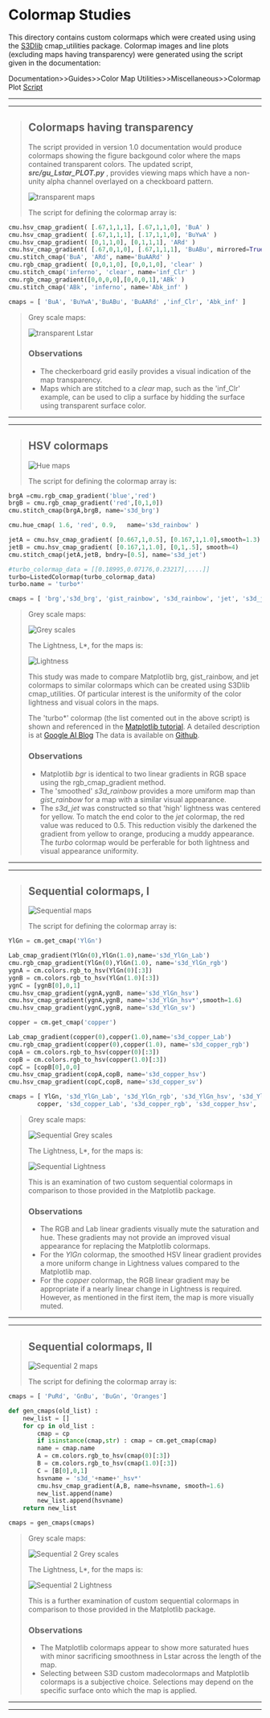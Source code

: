 # Colormap Studies

This directory contains custom colormaps which were created using using
the [S3Dlib](https://s3dlib.org) cmap_utilities package.
Colormap images and line plots (excluding maps having transparency) were generated
using the script given in the documentation:

Documentation>>Guides>>Color Map Utilities>>Miscellaneous>>Colormap
Plot [Script](https://s3dlib.org/guides/color_maps.html#colormap-plot-script) 

---
---

> ## Colormaps having transparency
>
> The script provided in version 1.0 documentation would produce colormaps
> showing the figure backgound color where the maps contained transparent colors.
> The updated script, ***src/gu_Lstar_PLOT.py*** , provides viewing maps
> which have a non-unity alpha channel overlayed on a checkboard pattern.
>
> ![transparent maps](images/cmap_alpha.png)
>
> The script for defining the colormap array is:

```python
cmu.hsv_cmap_gradient( [.67,1,1,1], [.67,1,1,0], 'BuA' )
cmu.hsv_cmap_gradient( [.67,1,1,1], [.17,1,1,0], 'BuYwA' )
cmu.hsv_cmap_gradient( [0,1,1,0], [0,1,1,1], 'ARd' )
cmu.hsv_cmap_gradient( [.67,0,1,0], [.67,1,1,1], 'BuABu', mirrored=True )
cmu.stitch_cmap('BuA', 'ARd', name='BuAARd' )
cmu.rgb_cmap_gradient( [0,0,1,0], [0,0,1,0], 'clear' )
cmu.stitch_cmap('inferno', 'clear', name='inf_Clr' )
cmu.rgb_cmap_gradient([0,0,0,0],[0,0,0,1],'ABk' )
cmu.stitch_cmap('ABk', 'inferno', name='Abk_inf' )

cmaps = [ 'BuA', 'BuYwA','BuABu', 'BuAARd' ,'inf_Clr', 'Abk_inf' ]
```
> Grey scale maps:
> 
> ![transparent Lstar](images/cmap_alpha_L.png)
> 
> ### Observations
> 
> - The checkerboard grid easily provides a visual indication of the map transparency. 
> - Maps which are stitched to a *clear* map, such as the 'inf_Clr' example, can
>   be used to clip a surface by hidding the surface using transparent surface color.

---
---

> ## HSV colormaps
>
> ![Hue maps](images/cmap_compare_m0.png)
>
> The script for defining the colormap array is:

```python
brgA =cmu.rgb_cmap_gradient('blue','red')
brgB = cmu.rgb_cmap_gradient('red',[0,1,0])
cmu.stitch_cmap(brgA,brgB, name='s3d_brg')

cmu.hue_cmap( 1.6, 'red', 0.9,   name='s3d_rainbow' )

jetA = cmu.hsv_cmap_gradient( [0.667,1,0.5], [0.167,1,1.0],smooth=1.3)
jetB = cmu.hsv_cmap_gradient( [0.167,1,1.0], [0,1,.5], smooth=4)
cmu.stitch_cmap(jetA,jetB, bndry=[0.5], name='s3d_jet')

#turbo_colormap_data = [[0.18995,0.07176,0.23217],....]]
turbo=ListedColormap(turbo_colormap_data)
turbo.name = 'turbo*'

cmaps = [ 'brg','s3d_brg', 'gist_rainbow', 's3d_rainbow', 'jet', 's3d_jet', turbo ]
```
> Grey scale maps:
> 
> ![Grey scales](images/cmap_compare_L0.png)
> 
> The Lightness, L*, for the maps is:
> 
> ![Lightness](images/cmap_compare0.png)
> 
> This study was made to compare Matplotlib brg, gist_rainbow, and jet colormaps to similar
> colormaps which can be created using S3Dlib cmap_utilities.  Of particular interest
> is the uniformity of the color lightness and visual colors in the maps.  
> 
> The 'turbo*' colormap (the list comented out in the above script) is shown and referenced in
> the [Matplotlib tutorial](https://matplotlib.org/tutorials/colors/colormaps.html#turbo).
> A detailed description is at [Google AI Blog](https://ai.googleblog.com/2019/08/turbo-improved-rainbow-colormap-for.html)
> The data is available on [Github](https://gist.github.com/mikhailov-work/ee72ba4191942acecc03fe6da94fc73f).
> 
> 
> ### Observations
> 
> - Matplotlib *bgr* is identical to two linear gradients in RGB space using the rgb_cmap_gradient
>   method.
> - The 'smoothed' *s3d_rainbow* provides a more umiform map than *gist_rainbow* for a map
>   with a similar visual appearance.
> - The *s3d_jet* was constructed so that 'high' lightness was centered for yellow.  To match the
>   end color to the *jet* colormap, the red value was reduced to 0.5.  This reduction visibly
>   the darkened the gradient from yellow to orange, producing a muddy appearance. The *turbo*
>   colormap would be perferable for both lightness and visual appearance uniformity.


  ---
  ---

> ## Sequential colormaps, I
> 
> ![Sequential maps](images/cmap_compare_m1.png)
> 
> The script for defining the colormap array is:
> 
```python
YlGn = cm.get_cmap('YlGn')

Lab_cmap_gradient(YlGn(0),YlGn(1.0),name='s3d_YlGn_Lab')
cmu.rgb_cmap_gradient(YlGn(0),YlGn(1.0), name='s3d_YlGn_rgb')
ygnA = cm.colors.rgb_to_hsv(YlGn(0)[:3])
ygnB = cm.colors.rgb_to_hsv(YlGn(1.0)[:3])
ygnC = [ygnB[0],0,1]
cmu.hsv_cmap_gradient(ygnA,ygnB, name='s3d_YlGn_hsv')
cmu.hsv_cmap_gradient(ygnA,ygnB, name='s3d_YlGn_hsv*',smooth=1.6)
cmu.hsv_cmap_gradient(ygnC,ygnB, name='s3d_YlGn_sv')

copper = cm.get_cmap('copper')

Lab_cmap_gradient(copper(0),copper(1.0),name='s3d_copper_Lab')
cmu.rgb_cmap_gradient(copper(0),copper(1.0), name='s3d_copper_rgb')
copA = cm.colors.rgb_to_hsv(copper(0)[:3])
copB = cm.colors.rgb_to_hsv(copper(1.0)[:3])
copC = [copB[0],0,0]
cmu.hsv_cmap_gradient(copA,copB, name='s3d_copper_hsv')
cmu.hsv_cmap_gradient(copC,copB, name='s3d_copper_sv')

cmaps = [ YlGn, 's3d_YlGn_Lab', 's3d_YlGn_rgb', 's3d_YlGn_hsv', 's3d_YlGn_hsv*', 's3d_YlGn_sv',
        copper, 's3d_copper_Lab', 's3d_copper_rgb', 's3d_copper_hsv', 's3d_copper_sv' ]
```
> Grey scale maps:
> 
> ![Sequential Grey scales](images/cmap_compare_L1.png)
> 
> The Lightness, L*, for the maps is:
> 
> ![Sequential Lightness](images/cmap_compare1.png)
> 
> This is an examination of two custom sequential colormaps in comparison to those provided
> in the Matplotlib package.
> 
> ### Observations
> 
> - The RGB and Lab linear gradients visually mute the saturation and hue. These gradients may not
>   provide an improved visual appearance for replacing the Matplotlib colormaps.
> - For the *YlGn* colormap, the smoothed HSV linear gradient provides a more
>   uniform change in Lightness values compared to the Matplotlib map.
> - For the *copper* colormap, the RGB linear gradient may be appropriate if a nearly
>   linear change in Lightness is required.  However, as mentioned in the first item,
>   the map is more visually muted.
> 
  ---
  ---

> ## Sequential colormaps, II
> 
> ![Sequential 2 maps](images/cmap_compare_m2.png)
> 
> The script for defining the colormap array is:

```python
cmaps = [ 'PuRd', 'GnBu', 'BuGn', 'Oranges']

def gen_cmaps(old_list) :
    new_list = []
    for cp in old_list :
        cmap = cp
        if isinstance(cmap,str) : cmap = cm.get_cmap(cmap)
        name = cmap.name
        A = cm.colors.rgb_to_hsv(cmap(0)[:3])
        B = cm.colors.rgb_to_hsv(cmap(1.0)[:3])
        C = [B[0],0,1]
        hsvname = 's3d_'+name+'_hsv*'
        cmu.hsv_cmap_gradient(A,B, name=hsvname, smooth=1.6)
        new_list.append(name)
        new_list.append(hsvname)
    return new_list    

cmaps = gen_cmaps(cmaps)
```
> Grey scale maps:
> 
> ![Sequential 2 Grey scales](images/cmap_compare_L2.png)
> 
> The Lightness, L*, for the maps is:
> 
> ![Sequential 2 Lightness](images/cmap_compare2.png)
> 
> This is a further examination of custom sequential colormaps in comparison to those provided
> in the Matplotlib package.
> 
> ### Observations
> - The Matplotlib colormaps appear to show more saturated hues with minor sacrificing
>   smoothness in Lstar across the length of the map.
> - Selecting between S3D custom madecolormaps and Matplotlib colormaps is a subjective
>   choice.  Selections may depend on the specific surface onto which the map is applied.

---
---